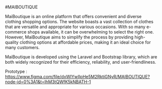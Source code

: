 #MAIBOUTIQUE

MaiBoutique is an online platform that offers convenient and diverse clothing shopping options. The website boasts a vast collection of clothes that are versatile and appropriate for various occasions. With so many e-commerce shops available, it can be overwhelming to select the right one. However, MaiBoutique aims to simplify the process by providing high-quality clothing options at affordable prices, making it an ideal choice for many customers.

MaiBoutique is developed using the Laravel and Bootstrap library, which are both widely recognized for their efficiency, reliability, and user-friendliness.

Prototype : https://www.figma.com/file/dxWIYwIIpHe5M2RktiGNyR/MAIBOUTIQUE?node-id=0%3A1&t=IhM3tQWfK5kNBATH-1
